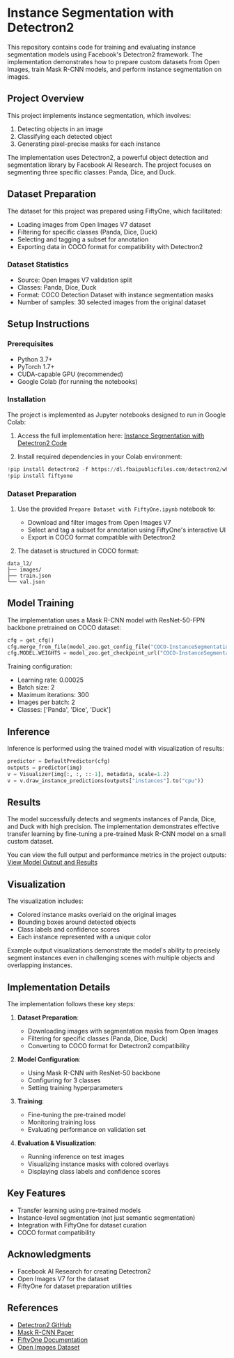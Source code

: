 # Instance Segmentation with Detectron2

This repository contains code for training and evaluating instance segmentation models using Facebook's Detectron2 framework. The implementation demonstrates how to prepare custom datasets from Open Images, train Mask R-CNN models, and perform instance segmentation on images.

## Project Overview

This project implements instance segmentation, which involves:
1. Detecting objects in an image
2. Classifying each detected object
3. Generating pixel-precise masks for each instance

The implementation uses Detectron2, a powerful object detection and segmentation library by Facebook AI Research. The project focuses on segmenting three specific classes: Panda, Dice, and Duck.

## Dataset Preparation

The dataset for this project was prepared using FiftyOne, which facilitated:
- Loading images from Open Images V7 dataset
- Filtering for specific classes (Panda, Dice, Duck)
- Selecting and tagging a subset for annotation
- Exporting data in COCO format for compatibility with Detectron2

### Dataset Statistics
- Source: Open Images V7 validation split
- Classes: Panda, Dice, Duck
- Format: COCO Detection Dataset with instance segmentation masks
- Number of samples: 30 selected images from the original dataset

## Setup Instructions

### Prerequisites
- Python 3.7+
- PyTorch 1.7+
- CUDA-capable GPU (recommended)
- Google Colab (for running the notebooks)

### Installation

The project is implemented as Jupyter notebooks designed to run in Google Colab:

1. Access the full implementation here:
   [Instance Segmentation with Detectron2 Code](https://drive.google.com/file/d/1-OuPgBj0HxCuqzU_GdvyNPg7TCoilRLM/view?usp=drive_link)

2. Install required dependencies in your Colab environment:
```python
!pip install detectron2 -f https://dl.fbaipublicfiles.com/detectron2/wheels/cu102/torch1.9/index.html
!pip install fiftyone
```

### Dataset Preparation

1. Use the provided `Prepare Dataset with FiftyOne.ipynb` notebook to:
   - Download and filter images from Open Images V7
   - Select and tag a subset for annotation using FiftyOne's interactive UI
   - Export in COCO format compatible with Detectron2

2. The dataset is structured in COCO format:
```
data_l2/
├── images/
├── train.json
└── val.json
```

## Model Training

The implementation uses a Mask R-CNN model with ResNet-50-FPN backbone pretrained on COCO dataset:

```python
cfg = get_cfg()
cfg.merge_from_file(model_zoo.get_config_file("COCO-InstanceSegmentation/mask_rcnn_R_50_FPN_3x.yaml"))
cfg.MODEL.WEIGHTS = model_zoo.get_checkpoint_url("COCO-InstanceSegmentation/mask_rcnn_R_50_FPN_3x.yaml")
```

Training configuration:
- Learning rate: 0.00025
- Batch size: 2
- Maximum iterations: 300
- Images per batch: 2
- Classes: ['Panda', 'Dice', 'Duck']

## Inference

Inference is performed using the trained model with visualization of results:

```python
predictor = DefaultPredictor(cfg)
outputs = predictor(img)
v = Visualizer(img[:, :, ::-1], metadata, scale=1.2)
v = v.draw_instance_predictions(outputs["instances"].to("cpu"))
```

## Results

The model successfully detects and segments instances of Panda, Dice, and Duck with high precision. The implementation demonstrates effective transfer learning by fine-tuning a pre-trained Mask R-CNN model on a small custom dataset.

You can view the full output and performance metrics in the project outputs:
[View Model Output and Results](https://drive.google.com/file/d/1-kUcc0gsxXmvZgcN78BFEmOXC8uyABwG/view?usp=sharing)

## Visualization

The visualization includes:
- Colored instance masks overlaid on the original images
- Bounding boxes around detected objects
- Class labels and confidence scores
- Each instance represented with a unique color

Example output visualizations demonstrate the model's ability to precisely segment instances even in challenging scenes with multiple objects and overlapping instances.

## Implementation Details

The implementation follows these key steps:

1. **Dataset Preparation**:
   - Downloading images with segmentation masks from Open Images
   - Filtering for specific classes (Panda, Dice, Duck)
   - Converting to COCO format for Detectron2 compatibility

2. **Model Configuration**:
   - Using Mask R-CNN with ResNet-50 backbone
   - Configuring for 3 classes
   - Setting training hyperparameters

3. **Training**:
   - Fine-tuning the pre-trained model
   - Monitoring training loss
   - Evaluating performance on validation set

4. **Evaluation & Visualization**:
   - Running inference on test images
   - Visualizing instance masks with colored overlays
   - Displaying class labels and confidence scores

## Key Features

- Transfer learning using pre-trained models
- Instance-level segmentation (not just semantic segmentation)
- Integration with FiftyOne for dataset curation
- COCO format compatibility

## Acknowledgments

- Facebook AI Research for creating Detectron2
- Open Images V7 for the dataset
- FiftyOne for dataset preparation utilities

## References

- [Detectron2 GitHub](https://github.com/facebookresearch/detectron2)
- [Mask R-CNN Paper](https://arxiv.org/abs/1703.06870)
- [FiftyOne Documentation](https://voxel51.com/docs/fiftyone/)
- [Open Images Dataset](https://storage.googleapis.com/openimages/web/index.html)
